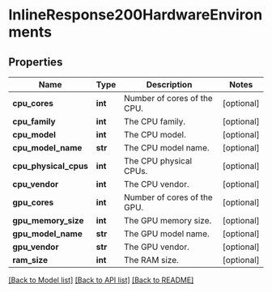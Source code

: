 # InlineResponse200HardwareEnvironments

## Properties
Name | Type | Description | Notes
------------ | ------------- | ------------- | -------------
**cpu_cores** | **int** | Number of cores of the CPU. | [optional]
**cpu_family** | **int** | The CPU family. | [optional]
**cpu_model** | **int** | The CPU model. | [optional]
**cpu_model_name** | **str** | The CPU model name. | [optional]
**cpu_physical_cpus** | **int** | The CPU physical CPUs. | [optional]
**cpu_vendor** | **int** | The CPU vendor. | [optional]
**gpu_cores** | **int** | Number of cores of the GPU. | [optional]
**gpu_memory_size** | **int** | The GPU memory size. | [optional]
**gpu_model_name** | **str** | The GPU model name. | [optional]
**gpu_vendor** | **str** | The GPU vendor. | [optional]
**ram_size** | **int** | The RAM size. | [optional]

[[Back to Model list]](../README.md#documentation-for-models) [[Back to API list]](../README.md#documentation-for-api-endpoints) [[Back to README]](../README.md)
